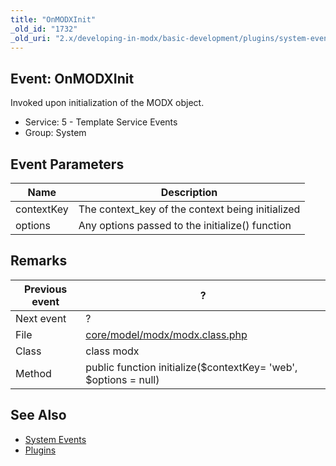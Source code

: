 ```yaml
---
title: "OnMODXInit"
_old_id: "1732"
_old_uri: "2.x/developing-in-modx/basic-development/plugins/system-events/onmodxinit"
---
```


## Event: OnMODXInit

Invoked upon initialization of the MODX object.

- Service: 5 - Template Service Events
- Group: System

## Event Parameters

| Name       | Description                                       |
| ---------- | ------------------------------------------------- |
| contextKey | The context\_key of the context being initialized |
| options    | Any options passed to the initialize() function   |

## Remarks

| Previous event | ?                                                                                                                  |
| -------------- | ------------------------------------------------------------------------------------------------------------------ |
| Next event     | ?                                                                                                                  |
| File           | [core/model/modx/modx.class.php](https://github.com/modxcms/revolution/blob/master/core/model/modx/modx.class.php) |
| Class          | class modx                                                                                                         |
| Method         | public function initialize($contextKey= 'web', $options = null)                                                    |

## See Also

- [System Events](extending-modx/plugins/system-events "System Events")
- [Plugins](extending-modx/plugins "Plugins")
